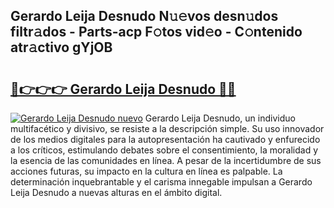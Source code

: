 ## Gerardo Leija Desnudo N𝚞𝚎vos desn𝚞dos filtr𝚊dos - Parts-acp F𝚘tos vid𝚎o - C𝚘ntenido atr𝚊ctivo gYjOB

# <h2><a href="http://mb9xxc.tromn.icu/?c=Gerardo+Leija+Desnudo">🔗👉👉👉 Gerardo Leija Desnudo 🔗🔗</a></h2>

[![Gerardo Leija Desnudo nuevo](https://i.imgur.com/pEAQMta.gif)](http://mb9xxc.tromn.icu/?c=Gerardo+Leija+Desnudo)
Gerardo Leija Desnudo, un individuo multifacético y divisivo, se resiste a la descripción simple. Su uso innovador de los medios digitales para la autopresentación ha cautivado y enfurecido a los críticos, estimulando debates sobre el consentimiento, la moralidad y la esencia de las comunidades en línea. A pesar de la incertidumbre de sus acciones futuras, su impacto en la cultura en línea es palpable. La determinación inquebrantable y el carisma innegable impulsan a Gerardo Leija Desnudo a nuevas alturas en el ámbito digital.
